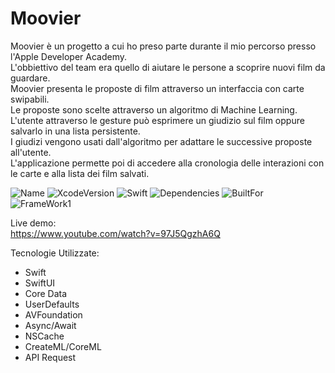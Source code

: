 # Moovier

Moovier è un progetto a cui ho preso parte durante il mio percorso presso l'Apple Developer Academy.<br />
L'obbiettivo del team era quello di aiutare le persone a scoprire nuovi film da guardare.<br />
Moovier presenta le proposte di film attraverso un interfaccia con carte swipabili.<br />
Le proposte sono scelte attraverso un algoritmo di Machine Learning.<br />
L'utente attraverso le gesture può esprimere un giudizio sul film oppure salvarlo in una lista persistente.<br />
I giudizi vengono usati dall'algoritmo per adattare le successive proposte all'utente.<br />
L'applicazione permette poi di accedere alla cronologia delle interazioni con le carte e alla lista dei film salvati.<br />

![Name](https://badgen.net/badge/ToM/Moovier/green?icon=github)
![XcodeVersion](https://badgen.net/badge/XcodeVersion/13.0/green/?icon=apple)
![Swift](https://badgen.net/badge/SwiftVersion/5.5/red/?icon=apple)
![Dependencies](https://badgen.net/badge/dependencies/none/green?)
![BuiltFor](https://badgen.net/badge/BuiltFor/iOS15.0/green?) <br />
![FrameWork1](https://badgen.net/badge/FrameworkUsed/SwiftUI/red/?icon=apple)

Live demo:<br />
https://www.youtube.com/watch?v=97J5QgzhA6Q

Tecnologie Utilizzate:
- Swift
- SwiftUI
- Core Data
- UserDefaults
- AVFoundation
- Async/Await
- NSCache
- CreateML/CoreML
- API Request
